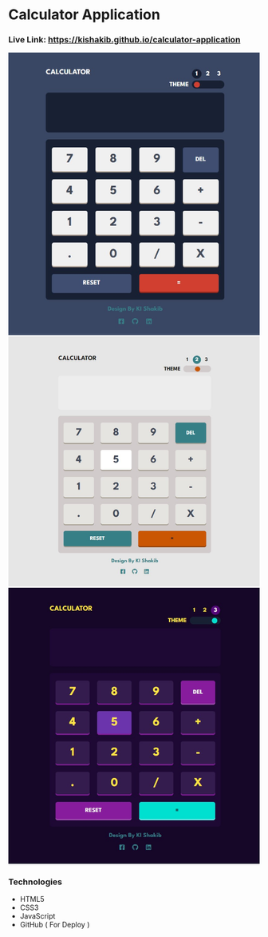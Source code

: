 # Calculator Application

### Live Link: https://kishakib.github.io/calculator-application
![Alt text](assets/project-overview1.jpg)
![Alt text](assets/project-overview2.jpg)
![Alt text](assets/project-overview3.jpg)
### Technologies

- HTML5
- CSS3
- JavaScript
- GitHub ( For Deploy )